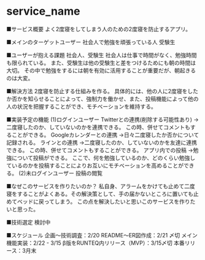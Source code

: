 # service_name
■サービス概要
よく2度寝をしてしまう人のための2度寝を防止するアプリ。

■メインのターゲットユーザー
社会人で勉強を頑張っている人
受験生

■ユーザーが抱える課題
社会人、受験生
社会人は仕事で時間がなく、勉強時間も限られている。
また、受験生は他の受験生と差をつけるためにも朝の時間は大切。
その中で勉強をするには朝を有効に活用することが重要だが、朝起きるのは大変。

■解決方法
2度寝を防止する仕組みを作る。
具体的には、他の人に2度寝をしたか否かを知らせることによって、強制力を働かせ、また、投稿機能によって他の人の状況を把握することができ、モチベーションを維持する。

■実装予定の機能
(1)ログインユーザー
Twitterとの連携(削除する可能性あり)
  →二度寝したのか、していないのかを連携できる。
  この時、併せてコメントもすることができる。
Googleカレンダーとの連携
  →日々二度寝したか否かについて記録される。
ラインとの連携
  →二度寝したのか、していないのかを友達に連携できる。
  この時、併せてコメントもすることができる。
アプリ内での投稿
  →勉強について投稿ができる。
  ここで、何を勉強しているのか、どのくらい勉強しているのかを投稿することによりお互いにモチベーションを高めることができる。
(2)未ログインユーザー
投稿の閲覧

■なぜこのサービスを作りたいのか？
私自身、アラームをかけても止めて二度寝をすることがよくある。その解決策として、手の届かないところに置いても止めてベッドに戻ってしまう。
この点を解決したいと思いこのサービスを作りたいと思った。

■技術選定
検討中

■スケジュール
企画〜技術調査：2/20
README〜ER図作成：2/21 〆切
メイン機能実装：2/22 - 3/15
β版をRUNTEQ内リリース（MVP）：3/15〆切
本番リリース：3月末